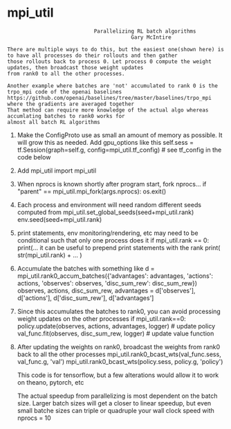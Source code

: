 # mpi_util
                                Parallelizing RL batch algorithms
                                            Gary McIntire

    There are multiple ways to do this, but the easiest one(shown here) is to have all processes do their rollouts and then gather
    those rollouts back to process 0. Let process 0 compute the weight updates, then broadcast those weight updates
    from rank0 to all the other processes.

    Another example where batches are 'not' accumulated to rank 0 is the trpo_mpi code of the openai baselines
    https://github.com/openai/baselines/tree/master/baselines/trpo_mpi  where the gradients are averaged together
    That method can require more knowledge of the actual algo whereas accumlating batches to rank0 works for
    almost all batch RL algorithms

1. Make the ConfigProto use as small an amount of memory as possible. It will grow this as needed. Add gpu_options like this
    self.sess = tf.Session(graph=self.g, config=mpi_util.tf_config)  # see tf_config in the code below

2. Add mpi_util
	import mpi_util

3. When nprocs is known shortly after program start, fork nprocs...
	if "parent" == mpi_util.mpi_fork(args.nprocs): os.exit()

4. Each process and environment will need random different seeds computed from
    mpi_util.set_global_seeds(seed+mpi_util.rank)
    env.seed(seed+mpi_util.rank)

5. print statements, env monitoring/rendering, etc may need to be conditional such that only one process does it
    if mpi_util.rank == 0: print(...
    it can be useful to prepend print statements with the rank   print( str(mpi_util.rank) + ... )

6. Accumulate the batches with something like
    d = mpi_util.rank0_accum_batches({'advantages': advantages, 'actions': actions, 'observes': observes, 'disc_sum_rew': disc_sum_rew})
    observes, actions, disc_sum_rew, advantages = d['observes'], d['actions'], d['disc_sum_rew'], d['advantages']

7. Since this accumulates the batches to rank0, you can avoid processing weight updates on the other processes
    if mpi_util.rank==0:
        policy.update(observes, actions, advantages, logger)  # update policy
        val_func.fit(observes, disc_sum_rew, logger)  # update value function

8. After updating the weights on rank0, broadcast the weights from rank0 back to all the other processes
    mpi_util.rank0_bcast_wts(val_func.sess, val_func.g, 'val')
    mpi_util.rank0_bcast_wts(policy.sess, policy.g, 'policy')


    This code is for tensorflow, but a few alterations would allow it to work on theano, pytorch, etc

    The actual speedup from parallelizing is most dependent on the batch size. Larger batch sizes will get a closer to
    linear speedup, but even small batche sizes can triple or quadruple your wall clock speed with nprocs = 10

